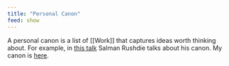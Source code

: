 ```yaml
---
title: "Personal Canon"
feed: show
---
```


A personal canon is a list of [[Work]] that captures ideas worth thinking about. For example, in [this talk](https://www.youtube.com/watch?v=hgT1A5KqCik) Salman Rushdie talks about his canon. My canon is [here](https://reddy.notion.site/852e1df157e848ffa12bf542d3a091ab?v=f8460702d5d34f65b6d1878e20b3875f). 